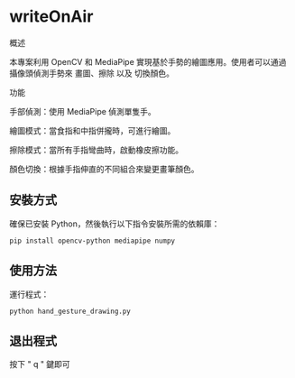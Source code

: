 # writeOnAir

概述

本專案利用 OpenCV 和 MediaPipe 實現基於手勢的繪圖應用。使用者可以通過攝像頭偵測手勢來 畫圖、擦除 以及 切換顏色。

功能

手部偵測：使用 MediaPipe 偵測單隻手。

繪圖模式：當食指和中指併攏時，可進行繪圖。

擦除模式：當所有手指彎曲時，啟動橡皮擦功能。

顏色切換：根據手指伸直的不同組合來變更畫筆顏色。

## 安裝方式
確保已安裝 Python，然後執行以下指令安裝所需的依賴庫：
```
pip install opencv-python mediapipe numpy
```
## 使用方法
運行程式：
```
python hand_gesture_drawing.py
```
## 退出程式
按下 " q " 鍵即可
